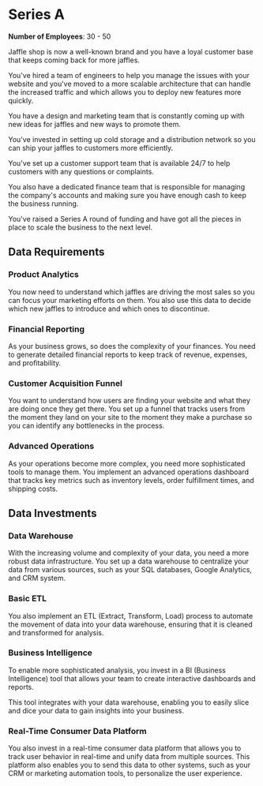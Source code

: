 # Series A

**Number of Employees**: 30 - 50

Jaffle shop is now a well-known brand and you have a loyal customer base that keeps coming back for more jaffles.

You've hired a team of engineers to help you manage the issues with your website and you've moved to a more scalable
architecture that can handle the increased traffic and which allows you to deploy new features more quickly.

You have a design and marketing team that is constantly coming up with new ideas for jaffles and new ways to promote them.

You've invested in setting up cold storage and a distribution network so you can ship your jaffles to customers more efficiently.

You've set up a customer support team that is available 24/7 to help customers with any questions or complaints.

You also have a dedicated finance team that is responsible for managing the company's accounts and making
sure you have enough cash to keep the business running.

You've raised a Series A round of funding and have got all the pieces in place to scale the business to the next level.

## Data Requirements

### Product Analytics

You now need to understand which jaffles are driving the most sales so you can focus your marketing efforts on them.
You also use this data to decide which new jaffles to introduce and which ones to discontinue.

### Financial Reporting

As your business grows, so does the complexity of your finances.
You need to generate detailed financial reports to keep track of revenue, expenses, and profitability.

### Customer Acquisition Funnel

You want to understand how users are finding your website and what they are doing once they get there.
You set up a funnel that tracks users from the moment they land on your site to the moment they make a purchase so you can identify any bottlenecks in the process.

### Advanced Operations

As your operations become more complex, you need more sophisticated tools to manage them.
You implement an advanced operations dashboard that tracks key metrics such as inventory levels, order fulfillment times, and shipping costs.

## Data Investments

### Data Warehouse

With the increasing volume and complexity of your data, you need a more robust data infrastructure.
You set up a data warehouse to centralize your data from various sources, such as your SQL databases, Google Analytics, and CRM system.

### Basic ETL

You also implement an ETL (Extract, Transform, Load) process to automate the movement of data into your data warehouse,
ensuring that it is cleaned and transformed for analysis.

### Business Intelligence

To enable more sophisticated analysis, you invest in a BI (Business Intelligence) tool that allows your team to create
interactive dashboards and reports.

This tool integrates with your data warehouse, enabling you to easily slice and dice your data to gain insights into your business.

### Real-Time Consumer Data Platform

You also invest in a real-time consumer data platform that allows you to track user behavior in real-time and unify data from multiple sources.
This platform also enables you to send this data to other systems, such as your CRM or marketing automation tools, to personalize the user experience.
